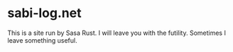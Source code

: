 # sabi-log.net
This is a site run by Sasa Rust.
I will leave you with the futility.
Sometimes I leave something useful.